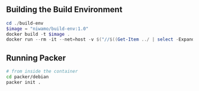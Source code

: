 ## Building the Build Environment

```PowerShell
cd ./build-env
$image = "niwamo/build-env:1.0"
docker build -t $image .
docker run --rm -it --net=host -v $("//$((Get-Item ../ | select -ExpandProperty fullname).replace('\','/').replace(':','').trim().ToLower()):/repo") $image
```

## Running Packer

```Bash
# from inside the container
cd packer/debian
packer init .
```